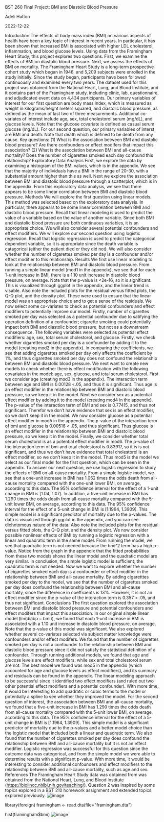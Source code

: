 
BST 260 Final Project: BMI and Diastolic Blood Pressure

Adeli Hutton

2022-12-22

Introduction
The effects of body mass index (BMI) on various aspects of health have been a key topic of interest in recent years. In particular, it has been shown that increased BMI is associated with higher LDL cholesterol, inflammation, and blood glucose levels. Using data from the Framingham Heart Study, this project explores two questions. First, we examine the effects of BMI on diastolic blood pressure. Next, we assess the effects of BMI on mortality.
The Framingham Heart Study is a long-term prospective cohort study which began in 1948, and 5,209 subjects were enrolled in the study initially. Since the study began, participants have been followed continuously and examined every two years. The dataset used for this project was obtained from the National Heart, Lung, and Blood Institute, and it contains part of the Framingham study, including clinic, lab, questionnaire, and adjudicated event data on 4,434 participants. Our primary variables of interest for our first question are body mass index, which is measured as weight in kilograms/height meters squared, and diastolic blood pressure, as defined as the mean of last two of three measurements. Additional co-variates of interest include age, sex, total cholestorol serum (mg/dL), and glucose levels. Note that the glucose covariate is defined as casual serum glucose (mg/dL). For our second question, our primary variables of interst are BMI and death. Note that death which is defined to be death from any cause.
Key questions:
(1)	What is the association between BMI and diastolic blood pressure? Are there confounders or effect modifers that impact this association?
(2)	What is the association between BMI and all-cause mortality? Does the number of cigarettes smoked each day confound this relationship?
Exploratory Data Analysis
First, we explore the data by examining a histogram of the BMI values, which is in the appendix. We see that the majority of individuals have a BMI in the range of 20-30, with a substantial amount higher than this as well.
Next we explore the association between BMI and diastolic blood pressure through a scatterplot, which is in the appendix. From this exploratory data analysis, we see that there appears to be some linear correlation between BMI and diastolic blood pressure.
Methods
We will explore the first question using linear models. This method was selected based on the exploratory data analysis. In particular, there appears to be some linear correlation between BMI and diastolic blood pressure. Recall that linear modeling is used to predict the value of a variable based on the value of another variable. Since both BMI and diastolic blood pressure are both continuous variables, it is an appropriate choice. We will also consider several potential confounders and effect modifiers.
We will explore our second question using logistic regression. Recall that logistic regression is used to predict the categorical dependent variable, so it is appropriate since the death variable is catagorical (either the patient died or they did not). We will also consider whether the number of cigarettes smoked per day is a confounder and/or effect modifier to this relationship.
Results
We first use linear modeling to look at the relationship between BMI and diastolic blood pressure. From running a simple linear model (mod1 in the appendix), we see that for each 1-unit increase in BMI, there is a 1.10 unit increase in diastolic blood pressure, on average. Note that the p-value is <2e-16, so it is significant. This is visualized through ggplot in the appendix, and the linear trend is visable. Also note the included plots for the residual versus fitted plots, the Q-Q plot, and the density plot. These were used to ensure that the linear model was an appropriate choice and to get a sense of the residuals.
We now select some co-variates to check as potential confounders and effect modifiers to potentially improve our model. Firstly, number of cigarettes smoked per day was selected as a potential confounder due to satifying the operation definition of a confounder; cigarette smoking could potentially impact both BMI and diastolic blood pressure, but not as a downstream consequence. The following variables were selected as potential effect modifiers: age, sex, total serum cholestorol, and glucose.
Firstly, we check whether cigarettes smoked per day is a confounder by adding it to the model (creating mod2 in the appendix). In comparing the coefficients, we see that adding cigarettes smoked per day only affects the coefficient by 1%, and thus cigarettes smoked per day does not confound the relationship between BMI and diastolic blood pressure.
We next want to create new models to check whether there is effect modification with the following covariates in the model: age, sex, glucose, and total serum cholestorol. First we consider age (creating mod3 in the appendix). The interaction term between age and BMI is 0.00128 <.05, and thus it is significant. Thus age is an effect modifier in the relationship between BMI and diastolic blood pressure, so we keep it in the model.
Next we consider sex as a potential effect modifier by adding it to the model (creating mod4 in the appendix). The p-value of the interaction term of BMI and sex is 0.77415, and thus not significant. Therefor we don’t have evidence that sex is an effect modifier, so we don’t keep it in the model.
We now consider glucose as a potential effect modifier in mod5 in the appendix. The p-value of the interaction term of bmi and glucose is 0.00516 < .05, and thus significant. Thus glucose is an effect modifier in the relationship between BMI and diastolic blood pressure, so we keep it in the model.
Finally, we consider whether total serum cholestorol is as a potential effect modifier in mod6. The p-value of the interaction term of bmi and total cholestorol is 0.83917, so it is is not significant, and thus we don’t have evidence that total cholestorol is an effect modifier, so we don’t keep it in the model.
Thus mod5 is the model we select as our final model for the first question, which can be seen in the appendix.
To answer our next question, we use logistic regression to study the effects of BMI on all-cause mortality.
From a simple logistic model, we see that a one-unit increase in BMI has 1.052 times the odds death from all-cause mortality compared with the one-unit lower BMI, on average, according to this data. The 95% confidence interval for the effect of a 1-unit change in BMI is [1.04, 1.07]. In addition, a five-unit increase in BMI has 1.290 times the odds death from all-cause mortality compared with the 5-unit lower BMI, on average, according to this data. The 95% confidence interval for the effect of a 5-unit change in BMI is [1.1964, 1.3909]. This simple model is a significant predictor of mortality due to the p-values.
The data is visualized through ggplot in the appendix, and you can see dichotomous nature of the data. Also note the included plots for the residual versus fitted plots, the Q-Q plot, and the density plot.
We now consider possible nonlinear effects of BMI by running a logistic regression with a linear and quadratic term in the same model. From running the model, we see that quadratic term is not needed because the bmi^2 term has a high p-value. Notice from the graph in the appendix that the fitted probabilities from these two models shows the linear model and the quadratic model are very similar. In conclusion, the simple logistic model is sufficient; the quadratic term is not needed.
Now we want to explore whether the number of cigarettes smoked each day is a confounder or effect modifier in the relationship between BMI and all-cause mortality. By adding cigaretttes smoked per day to the model, we see that the number of cigarettes smoked per day does confound the relationship between BMI and all-cause mortality, since the difference in coefficients is 13%. However, it is not an effect modifier since the p-value of the interaction term is 0.357 > .05, and thus not significant.
Conclusions
The first question explored the association between BMI and diastolic blood pressure and potential confounders and effect modifers that impact this association.
In our original simple linear model (lm(diabp ~ bmi)), we found that each 1-unit increase in BMI is associated with a 1.10 unit increase in diastolic blood pressure, on average.
Note that the p-value of this model was significant. We also explored whether several co-variates selected via subject matter knowledge were confounders and/or effect modifers. We found that the number of cigarettes smoked per day is not a confounder to the relationship between BMI and diastolic blood pressure since it did not satisfy the statistical definition of a confounder.
Through running additional models, we found that age and glucose levels are effect modifiers, while sex and total cholestorol serum are not. The best model we found was mod5 in the appendix (which accounted for age and glucose levels as effect modifiers), and its summary and residuals can be found in the appendix.
The linear modeling approach to be successful since it identified two effect modifiers (and ruled out two other potential effect modifiers and a potential confounder). With more time, it would be interesting to add quadratic or cubic terms to the model or potentially a spline to see whether they improved the model.
For the second question of interest, the association between BMI and all-cause mortality, we found that a five-unit increase in BMI has 1.290 times the odds death from all-cause mortality compared with the 5-unit lower BMI, on average, according to this data. The 95% confidence interval for the effect of a 5-unit change in BMI is [1.1964, 1.3909]. This simple model is a significant predictor of mortality due to the p-values and a better model choice than the logistic model that included both a linear and quadratic term. We also found that the number of cigarettes smoked per day does confound the relationship between BMI and all-cause mortality but it is not an effect modifier.
Logistic regression was successful for this question since the outcome data was categorical, and from the simple model we were able to determine results with a significant p-value. With more time, it would be interesting to consider additional confounders and effect modifiers to the relationship between BMI and all-cause mortality, such as age and sex.
References
The Framingham Heart Study data was obtained from was obtained from the National Heart, Lung, and Blood Institute (https://biolincc.nhlbi.nih.gov/teaching/).
Question 2 was inspired by some topics explored in a BST 210 homework assignment and extended topics explored previously.
![image](https://user-images.githubusercontent.com/112595189/209386778-f28f9b64-b812-4d61-91f8-3da0cffb4546.png)


library(foreign)
framingham <- read.dta(file="framingham.dta") 

hist(framingham$bmi)
![image](https://user-images.githubusercontent.com/112595189/209387672-f4acc3c1-2760-417a-acd6-207a2170f107.png)

